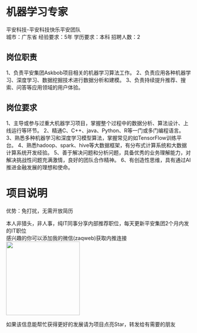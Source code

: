 # 机器学习专家
平安科技-平安科技快乐平安团队  
城市：广东省 经验要求：5年 学历要求：本科  招聘人数：2

## 岗位职责
1、负责平安集团Askbob项目相关的机器学习算法工作。
   2、负责应用各种机器学习、深度学习、数据挖掘技术进行数据分析和建模。
   3、负责持续提升推荐、搜索、问答等应用领域的用户体验。

## 岗位要求
1、主导或参与过重大机器学习项目，掌握整个过程中的数据分析、算法设计、上线运行等环节。
   2、精通C、C++、java、Python、R等一门或多门编程语言。
   3、熟悉多种机器学习和深度学习模型算法，掌握常见的如TensorFlow训练平台。
   4、熟悉hadoop、spark、hive等大数据框架，有分布式计算系统和大数据计算系统开发经验。
   5、善于解决问题和分析问题，具备优秀的业务理解能力，对解决挑战性问题充满激情，良好的团队合作精神。
   6、有创造性思维，具有通过AI推进金融发展的理想和使命。

# 项目说明

优势：免打扰，无需开放简历

本人非猎头，非人事，纯IT同事分享内部推荐职位，每天更新平安集团2个月内发的IT职位  
感兴趣的你可以添加我的微信(zaqweb)获取内推连接  
<img src="https://github.com/zaqweb/PA-IT-JOBS/blob/master/WechatICode.jpeg"  height="200" width="200">

如果该信息能帮忙获得更好的发展请为项目点亮Star，转发给有需要的朋友




